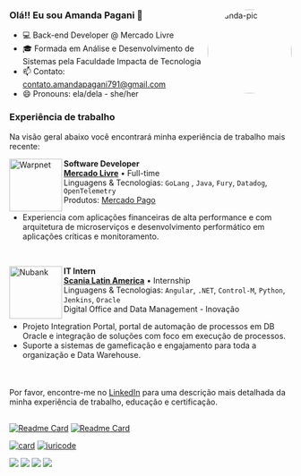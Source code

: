 ###

<img align="right" alt="manda-pic" width="150" style="border-radius:90px" src="https://media.giphy.com/media/l9it4Ze24R0cAT2d3e/giphy.gif"/>

### Olá!! Eu sou Amanda Pagani 💖
- 💻 Back-end Developer @ Mercado Livre
- ​​🎓​ Formada em Análise e Desenvolvimento de Sistemas pela Faculdade Impacta de Tecnologia
- 📫 Contato: contato.amandapagani791@gmail.com
- 😄 Pronouns: ela/dela - she/her

 ### Experiência de trabalho

  Na visão geral abaixo você encontrará minha experiência de trabalho mais recente:

  [<img align="left" height="94px" width="94px" alt="Warpnet" src="https://extensions.vtexassets.com/arquivos/ids/156473-800-auto?v=637273976727030000&width=800&height=auto&aspect=true"/>](https://www.spacex.com/)

  **Software Developer** \
  [**Mercado Livre**](https://careers-meli.mercadolibre.com/pt) • Full-time \
  Linguagens & Tecnologias: `GoLang` , `Java`, `Fury`, `Datadog`, `OpenTelemetry`\
  Produtos: [Mercado Pago](https://www.mercadopago.com.br)
  - Experiencia com aplicações financeiras de alta performance e com arquitetura de microserviços e desenvolvimento performático em aplicações críticas e monitoramento.
  <br/>

  [<img align="left" height="94px" width="94px" alt="Nubank" src="https://brandlogos.net/wp-content/uploads/2022/02/scania-logo-brandlogos.net_.png"/>](https://nubank.com.br/)

  **IT Intern** \
  [**Scania Latin America**](https://www.scania.com/br/pt/home.html) • Internship \
  Linguagens & Tecnologias: `Angular`, `.NET`, `Control-M`, `Python`, `Jenkins`, `Oracle`\
  Digital Office and Data Management - Inovação
  - Projeto Integration Portal, portal de automação de processos em DB Oracle e integração de soluções com foco em execução de processos.
  - Suporte a sistemas de gameficação e engajamento para toda a organização e Data Warehouse.
  <br/>

####

  Por favor, encontre-me no [LinkedIn](https://www.linkedin.com/in/amanda-pagani-lima) para uma descrição mais detalhada da minha experiência de trabalho, educação e certificação.
##

[![Readme Card](https://github-readme-stats.vercel.app/api/pin/?username=programanda03&repo=OhMyDog-API&theme=onedark)](https://github.com/programanda03/OhMyDog-API) [![Readme Card](https://github-readme-stats.vercel.app/api/pin/?username=programanda03&repo=EducambiAPI&theme=onedark)](https://github.com/programanda03/EducambiAPI)

[![card](https://github-readme-stats.vercel.app/api?username=programanda03&theme=onedark&show_icons=true&hide_title=true)](https://github.com/anuraghazra/github-readme-stats) [![iuricode](https://github-readme-stats.vercel.app/api/top-langs/?username=programanda03&hide=html,css,dockerfile&layout=compact&theme=onedark)](https://github.com/anuraghazra/github-readme-stats)

  <div>
    <a href="https://www.linkedin.com/in/amanda-pagani-lima/" target="_blank"><img src="https://img.shields.io/badge/LinkedIn-0077B5?style=for-the-badge&logo=linkedin&logoColor=white"></a>
    <a href="https://www.instagram.com/_programanda_/" target="_blank"><img src="https://img.shields.io/badge/-Instagram-%23E4405F?style=for-the-badge&logo=instagram&logoColor=white" target="_blank"></a>
    <a href="https://open.spotify.com/user/4dhprq9zpn041cmcccizv1nok" target="_blank"><img src="https://img.shields.io/badge/Spotify-1ED760?&style=for-the-badge&logo=spotify&logoColor=white"></a> 
      <a href="https://gitlab.com/mandaapag03" target="_blank"><img src="https://img.shields.io/badge/GitLab-330F63?style=for-the-badge&logo=gitlab&logoColor=white"></a>
  </div>
